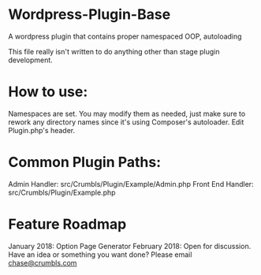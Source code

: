 # Wordpress-Plugin-Base
A wordpress plugin that contains proper namespaced OOP, autoloading

This file really isn't written to do anything other than stage plugin development.

# How to use:
Namespaces are set.  You may modify them as needed, just make sure to rework any directory names since it's using Composer's autoloader.
Edit Plugin.php's header.

# Common Plugin Paths:
Admin Handler: src/Crumbls/Plugin/Example/Admin.php
Front End Handler: src/Crumbls/Plugin/Example.php

# Feature Roadmap
January 2018: Option Page Generator
February 2018: Open for discussion.  Have an idea or something you want done?  Please email chase@crumbls.com
